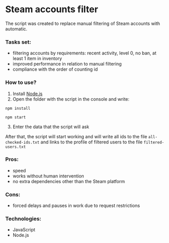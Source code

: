 # Steam accounts filter
The script was created to replace manual filtering of Steam accounts with automatic.

### Tasks set:
- filtering accounts by requirements: recent activity, level 0, no ban, at least 1 item in inventory
- improved performance in relation to manual filtering
- compliance with the order of counting id

### How to use?
1) Install [Node.js](https://nodejs.org/en/download/)
2) Open the folder with the script in the console and write:
``` 
npm install 
```
``` 
npm start
```
3) Enter the data that the script will ask

After that, the script will start working and will write all ids to the file `all-checked-ids.txt` and links to the profile of filtered users to the file `filtered-users.txt`

### Pros:
- speed
- works without human intervention
- no extra dependencies other than the Steam platform

### Cons:
- forced delays and pauses in work due to request restrictions

### Technologies:
- JavaScript
- Node.js
